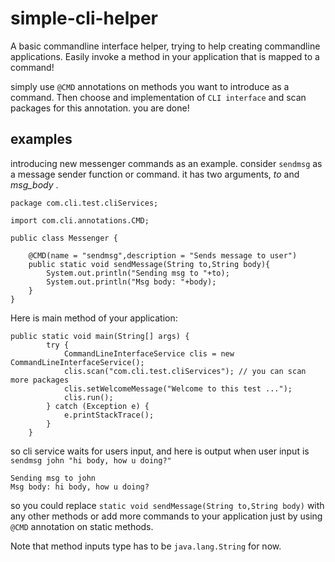 # simple-cli-helper

A basic commandline interface helper, trying to help creating commandline applications. Easily invoke a method in your application that is mapped to a command!

simply use `@CMD` annotations on methods you want to introduce as a command. Then choose and implementation of `CLI interface` and scan packages for this annotation. you are done!

## examples

introducing new messenger commands as an example. consider `sendmsg` as a message sender function or command. it has two arguments, *to* and *msg_body* .

```
package com.cli.test.cliServices;

import com.cli.annotations.CMD;

public class Messenger {

    @CMD(name = "sendmsg",description = "Sends message to user")
    public static void sendMessage(String to,String body){
        System.out.println("Sending msg to "+to);
        System.out.println("Msg body: "+body);
    }
}
```

Here is main method of your application:

```
public static void main(String[] args) {
        try {
            CommandLineInterfaceService clis = new CommandLineInterfaceService();
            clis.scan("com.cli.test.cliServices"); // you can scan more packages
            clis.setWelcomeMessage("Welcome to this test ...");
            clis.run();
        } catch (Exception e) {
            e.printStackTrace();
        }
    }
```

so cli service waits for users input, and here is output when user input is ```sendmsg john "hi body, how u doing?"```

```
Sending msg to john
Msg body: hi body, how u doing?
```

so you could replace ```static void sendMessage(String to,String body)``` with any other methods or add more commands to your application just by using ```@CMD``` annotation on static methods.

Note that method inputs type has to be ```java.lang.String``` for now. 
